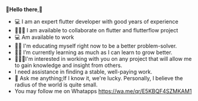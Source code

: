 :hugs:**Hello there**,:hugs:
* :computer: I am an expert flutter developer with good years of experience 
* :people_holding_hands: I am available to collaborate on flutter and flutterflow project 
* :computer: Am available to work 
* :memo::pencil: I'm educating myself right now to be a better problem-solver.
* :memo::pencil: I’m currently learning as much as I can learn to grow better.
*  :people_holding_hands:I'm interested in working with you on any project that will allow me to gain knowledge and insight from others.
* I need assistance in finding a stable, well-paying work.
* :speech_balloon: Ask me anything;If I know it, we're lucky. Personally, I believe the radius of the world is quite small.
* You may follow me on Whatapps https://wa.me/qr/E5KBQF4SZMKAM1


